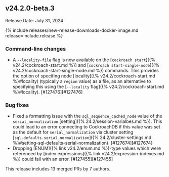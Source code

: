 ## v24.2.0-beta.3

Release Date: July 31, 2024

{% include releases/new-release-downloads-docker-image.md release=include.release %}

<h3 id="v24-2-0-beta-3-command-line-changes">Command-line changes</h3>

- A `--locality-file` flag is now available on the [`cockroach start`]({% v24.2/cockroach-start.md %}) and [`cockroach start-single-node`]({% v24.2/cockroach-start-single-node.md %}) commands. This provides the option of specifing node [locality]({% v24.2/cockroach-start.md %}#locality) (typically a `region` value) as a file, as an alternative to specifying this using the [`--locality` flag]({% v24.2/cockroach-start.md %}#locality). [#127476][#127476]

<h3 id="v24-2-0-beta-3-bug-fixes">Bug fixes</h3>

- Fixed a formatting issue with the `sql_sequence_cached_node` value of the `serial_normalization` [setting]({% 24.2/session-varialbes.md %}). This could lead to an error connecting to CockroachDB if this value was set as the default for `serial_normalization` via cluster setting [`sql.defaults.serial_normalization`]({% 24.2/cluster-settings.md %}#setting-sql-defaults-serial-normalization). [#127674][#127674]
- Dropping [ENUM]({% link v24.2/enum.md %})-type values which were referenced by [index expressions]({% link v24.2/expression-indexes.md %}) could fail with an error. [#127455][#127455]

This release includes 13 merged PRs by 7 authors.
